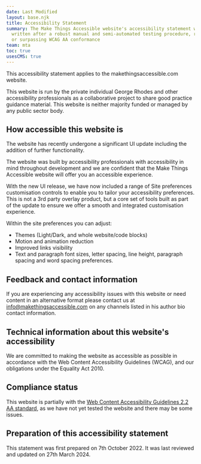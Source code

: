 ```yaml
---
date: Last Modified
layout: base.njk
title: Accessibility Statement
summary: The Make Things Accessible website's accessibility statement was
  written after a robust manual and semi-automated testing procedure, reaching
  or surpassing WCAG AA conformance
team: mta
toc: true
usesCMS: true
---
```

This accessibility statement applies to the makethingsaccessible.com website.

This website is run by the private individual George Rhodes and other accessibility professionals as a collaborative project to share good practice guidance material. This website is neither majority funded or managed by any public sector body.

## How accessible this website is

The website has recently undergone a significant UI update including the addition of further functionality.

The website was built by accessibility professionals with accessibility in mind throughout development and we are confident that the Make Things Accessible website will offer you an accessible experience.

With the new UI release, we have now included a range of Site preferences customisation controls to enable you to tailor your accessibility preferences. This is not a 3rd party overlay product, but a core set of tools built as part of the update to ensure we offer a smooth and integrated customisation experience.

Within the site preferences you can adjust:

- Themes (Light/Dark, and whole website/code blocks)
- Motion and animation reduction
- Improved links visibility
- Text and paragraph font sizes, letter spacing, line height, paragraph spacing and word spacing preferences.

## Feedback and contact information

If you are experiencing any accessibility issues with this website or need content in an alternative format please contact us at [info@makethingsaccessible.com](mailto:info@makethingsaccessible.com) on any channels listed in his author bio contact information.

## Technical information about this website's accessibility

We are committed to making the website as accessible as possible in accordance with the Web Content Accessibility Guidelines (WCAG), and our obligations under the Equality Act 2010.

## Compliance status

This website is partially with the [Web Content Accessibility Guidelines 2.2 AA standard](https://www.w3.org/TR/WCAG22/), as we have not yet tested the website and there may be some issues.

## Preparation of this accessibility statement

This statement was first prepared on 7th October 2022. It was last reviewed and updated on 27th March 2024.